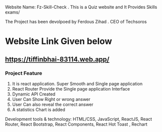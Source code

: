 Website Name: Fz-Skill-Check . This is a Quiz website and It Provides Skills exams/

The Project has been devolpoed by Ferdous Zihad . CEO of Techsoros

# Website Link Given below

## https://tiffinbhai-83114.web.app/

### Project Feature

1. It is react application. Super Smooth and Single page application
2. React Router Provide the Single page application Interface
3. Dynamic API Created
4. User Can Show Right or wrong answer
5. User Can also reveal the correct answer
6. A statistics Chart is added

Development tools & technology:
HTML/CSS, JavaScript, ReactJS, React Router, React Bootstrap, React Components, React Hot Toast , Rechart
